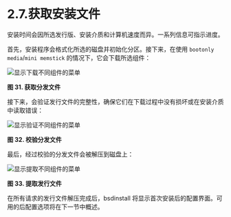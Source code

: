 # 2.7.获取安装文件


安装时间会因所选发行版、安装介质和计算机速度而异。一系列信息可指示进度。

首先，安装程序会格式化所选的磁盘并初始化分区。接下来，在使用 `bootonly media`/`mini memstick` 的情况下，它会下载所选组件：

![显示下载不同组件的菜单](https://docs.freebsd.org/images/books/handbook/bsdinstall/bsdinstall-distfile-fetching.png)

**图 31. 获取分发文件**

接下来，会验证发行文件的完整性，确保它们在下载过程中没有损坏或在安装介质中读取错误：

![显示验证不同组件的菜单](https://docs.freebsd.org/images/books/handbook/bsdinstall/bsdinstall-distfile-verifying.png)

**图 32. 校验分发文件**

最后，经过校验的分发文件会被解压到磁盘上：

![显示提取不同组件的菜单](https://docs.freebsd.org/images/books/handbook/bsdinstall/bsdinstall-distfile-extracting.png)

**图 33. 提取发行文件**

在所有请求的发行文件解压完成后，bsdinstall 将显示首次安装后的配置界面。可用的后配置选项将在下一节中概述。
